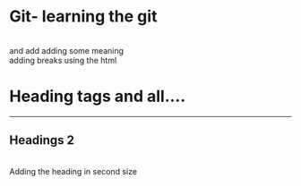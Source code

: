 # Git- learning the git 
<br> and add adding some meaning <br> adding breaks using the html 
<h1>Heading tags and all.... </h1>
<hr>
<h2>Headings 2</h2> <br> Adding the heading in second size
<div>
  <style>
      imagine
  </style>

</div>
